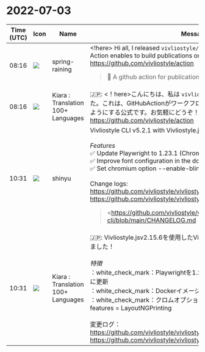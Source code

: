 # 2022-07-03

|Time (UTC)|Icon|Name|Message|
|---|---|---|---|
|08:16|![](https://secure.gravatar.com/avatar/1ac180f0868137292905c311b5fff781.jpg?s=72&d=https%3A%2F%2Fa.slack-edge.com%2Fdf10d%2Fimg%2Favatars%2Fava_0021-72.png)|spring-raining|<!here> Hi all, I released `vivliostyle/action` , which is an official GitHub Action enables to build publications on your workflow. Feel free to try it! <https://github.com/vivliostyle/action><br><blockquote>🔌  A github action for publication workflow</blockquote>|
|08:16|![](https://avatars.slack-edge.com/2021-08-02/2324149410423_2aa7423c4133ecb9f168_72.png)|Kiara : Translation 100+ Languages|🇯🇵: &lt;！here&gt;こんにちは、私は `vivliostyle / action`をリリースしました。これは、GitHubActionがワークフローでパブリケーションを作成できるようにする公式です。お気軽にどうぞ！ <https://github.com/vivliostyle/action>|
|10:31|![](https://avatars.slack-edge.com/2018-04-27/354445776386_e258f5ed5ba887b08668_72.jpg)|shinyu|Vivliostyle CLI v5.2.1 with Vivliostyle.js v2.15.6 Released!<br><br>*Features*<br>✅ Update Playwright to 1.23.1 (Chromium 104.0.5112.20)<br>✅ Improve font configuration in the docker image<br>✅ Set chromium option --enable-blink-features=LayoutNGPrinting<br><br>Change logs:<br><https://github.com/vivliostyle/vivliostyle-cli/blob/main/CHANGELOG.md><br><https://github.com/vivliostyle/vivliostyle.js/blob/master/CHANGELOG.md><br><blockquote><https://github.com/vivliostyle/vivliostyle-cli/blob/main/CHANGELOG.md | CHANGELOG.md></blockquote><br><blockquote><https://github.com/vivliostyle/vivliostyle.js/blob/master/CHANGELOG.md | CHANGELOG.md></blockquote>|
|10:31|![](https://avatars.slack-edge.com/2021-08-02/2324149410423_2aa7423c4133ecb9f168_72.png)|Kiara : Translation 100+ Languages|🇯🇵: Vivliostyle.jsv2.15.6を使用したVivliostyleCLIv5.2.1がリリースされました！<br><br>*特徴*<br>：white_check_mark：Playwrightを1.23.1（Chromium 104.0.5112.20）に更新<br>：white_check_mark：Dockerイメージのフォント構成を改善します<br>：white_check_mark：クロムオプションを設定します--enable-blink-features = LayoutNGPrinting<br><br>変更ログ：<br><https://github.com/vivliostyle/vivliostyle-cli/blob/main/CHANGELOG.md><br><https://github.com/vivliostyle/vivliostyle.js/blob/master/CHANGELOG.md>|
